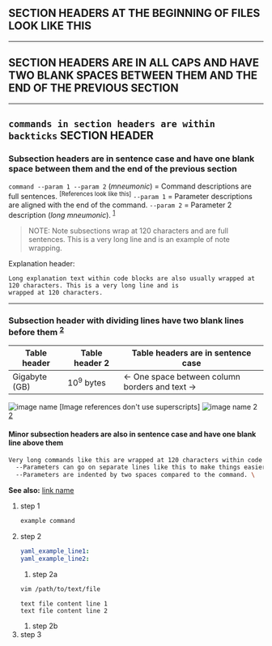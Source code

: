 ## SECTION HEADERS AT THE BEGINNING OF FILES LOOK LIKE THIS

---
## SECTION HEADERS ARE IN ALL CAPS AND HAVE TWO BLANK SPACES BETWEEN THEM AND THE END OF THE PREVIOUS SECTION


---
## `commands in section headers are within backticks` SECTION HEADER

### Subsection headers are in sentence case and have one blank space between them and the end of the previous section

`command --param 1 --param 2` (*mneumonic*) = Command descriptions are full sentences. <sup>[References look like this]</sup>
                                `--param 1` = Parameter descriptions are aligned with the end of the command.
                                `--param 2` = Parameter 2 description (*long mneumonic*). <sup>[1]</sup> 

> NOTE: Note subsections wrap at 120 characters and are full sentences. This is a very long line and is an example of
        note wrapping.

Explanation header:
```
Long explanation text within code blocks are also usually wrapped at 120 characters. This is a very long line and is
wrapped at 120 characters.
```

---
### Subsection header with dividing lines have two blank lines before them <sup>[2]</sup>

| Table header   | Table header 2          | Table headers are in sentence case               |
|----------------|-------------------------|--------------------------------------------------|
| Gigabyte (GB)  | 10<sup>9</sup> bytes    | <- One space between column borders and text ->  |

![image name](/image/path.webp) [Image references don't use superscripts]
![image name 2](/image/path2.webp) [2]

#### Minor subsection headers are also in sentence case and have one blank line above them

```bash
Very long commands like this are wrapped at 120 characters within code blocks. \   # Comments describing command lines within blocks go here and usually ignore the 120 line limit.
  --Parameters can go on separate lines like this to make things easier to read. \ # All comments are one space away from the last character of the command and aligned like this.
  --Parameters are indented by two spaces compared to the command. \               # Here's another comment line.
```

**See also:** [link name](https://www.link-address.example.com)

1. step 1
   ```bash
   example command
   ```
1. step 2
   ```yaml
   yaml_example_line1:
   yaml_example_line2:
   ```
   1. step 2a
   ```bash
   vim /path/to/text/file
   ```
   ```
   text file content line 1
   text file content line 2
   ```
   1. step 2b
1. step 3

[1]: https://www.source-1.com  
[2]: https://www.source-2.com  
[3]: https://www.source-3.com  

